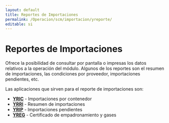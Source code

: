```yaml
---
layout: default
title: Reportes de Importaciones
permalink: /Operacion/scm/importacion/yreporte/
editable: si
---
```


# Reportes de Importaciones  

Ofrece la posibilidad de consultar por pantalla o impresas los datos relativos a la operación del módulo. Algunos de los reportes son el resumen de importaciones, las condiciones por proveedor, importaciones pendientes, etc.  

Las aplicaciones que sirven para el reporte de importaciones son:  

* [**YRIC**](http://docs.oasiscom.com/Operacion/scm/importacion/yreporte/yric) - Importaciones por contenedor
* [**YRRI**](http://docs.oasiscom.com/Operacion/scm/importacion/yreporte/yrri) - Resumen de importaciones
* [**YRIP**](http://docs.oasiscom.com/Operacion/scm/importacion/yreporte/yrip) - Importaciones pendientes
* [**YREG**](http://docs.oasiscom.com/Operacion/scm/importacion/yreporte/yreg) - Certificado de empadronamiento y gases

